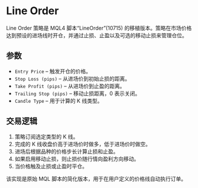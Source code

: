# Line Order

Line Order 策略是 MQL4 脚本“LineOrder”(10715) 的移植版本。策略在市场价格达到预设的进场线时开仓，并通过止损、止盈以及可选的移动止损来管理仓位。

## 参数

- `Entry Price` – 触发开仓的价格。
- `Stop Loss (pips)` – 从进场价到初始止损的距离。
- `Take Profit (pips)` – 从进场价到止盈的距离。
- `Trailing Stop (pips)` – 移动止损距离，0 表示关闭。
- `Candle Type` – 用于计算的 K 线类型。

## 交易逻辑

1. 策略订阅选定类型的 K 线。
2. 完成的 K 线收盘价高于进场价时做多，低于进场价时做空。
3. 进场后根据品种的价格步长计算止损和止盈。
4. 如果启用移动止损，则止损价随行情向盈利方向移动。
5. 当价格触及止损或止盈时平仓。

该实现是原始 MQL 脚本的简化版本，用于在用户定义的价格线自动执行订单。
